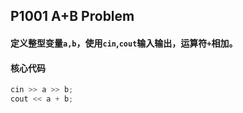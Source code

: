 ## P1001 A+B Problem

#### 定义整型变量`a,b`，使用`cin`,`cout`输入输出，运算符`+`相加。

#### 核心代码

```cpp
cin >> a >> b;
cout << a + b;
```
